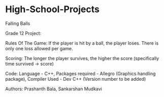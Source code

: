High-School-Projects
====================

Falling Balls

Grade 12 Project:

Rules Of The Game:
If the player is hit by a ball, the player loses.
There is only one loss allowed per game.

Scoring:
The longer the player survives, the higher the score (specifically time survived -> score)

Code:
Language - C++,
Packages required - Allegro (Graphics handling package),
Compiler Used - Dev C++ (Version number to be added)

Authors:
Prashanth Bala,
Sankarshan Mudkavi
